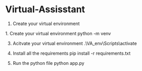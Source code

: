 # Virtual-Assisstant
<ol>
   <li>Create your virtual environment</li>
   
</ol>
1. Create your virtual environment
   python -m venv <name of your virtual environment say VA_env>

3. Acitvate your virtual environment
   .\VA_env\Scripts\activate

4. Install all the requirements
   pip install -r requirements.txt

5. Run the python file
   python app.py
   
